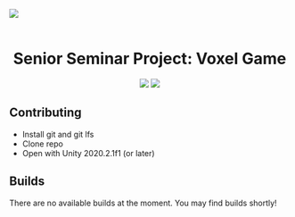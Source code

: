 <image src = "../blob/master/.github/images/voxdotslogo.png"></image>
<br><br>

<h1 align=center>Senior Seminar Project: Voxel Game</h1>
<p align="center">
<img src="https://img.shields.io/badge/Unity-2020.2+-blue?style=flat&logo=unity">
<img src="https://img.shields.io/github/last-commit/BrainPowaa/Senior-Project">
</p>

## Contributing
- Install git and git lfs
- Clone repo
- Open with Unity 2020.2.1f1 (or later)

## Builds
There are no available builds at the moment.
You may find builds shortly!
